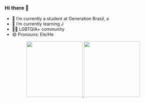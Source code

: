 ### Hi there 👋
- 🌱 I’m currently a student at Generation Brasil, a
- 🌱 I’m currently learning J
- 🏳‍🌈 LGBTQIA+ community
- 😄 Pronouns: Ele/He
 
<div align="center">
  <a href="https://github.com/DomLucaz">
  <img height="180em" src="https://github-readme-stats.vercel.app/api?username=domlucaz&show_icons=true&theme=radical&include_all_commits=true&count_private=true"/>
  <img height="180em" src="https://github-readme-stats.vercel.app/api/top-langs/?username=domlucaz&layout=compact&langs_count=7&theme=radical"/>
</div>


